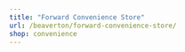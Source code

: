 ```yaml
---
title: "Forward Convenience Store"
url: /beaverton/forward-convenience-store/
shop: convenience
---
```

